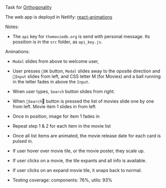 Task for [Orthogonality](https://orthogonality.tech/)

The web app is deployd in Netlify: [react-animations](https://react-animations.netlify.app/)

Notes:

- The `api` key for `themoviedb.org` is send with personal message. Its possition is in the `src` folder, as `api_key.js`.

Animations:

- `Modal` slides from above to welcome user,
- User presses `OK` button, `Modal` slides away to the oposite direction and `Input` slides from left, and CSS letter M (for Movies) and a ball running in the letter fades in above the `Input`.
- Wnen user types, `Search` button slides from right.
- When `Search` button is pressed the list of movies slide one by one from left.
  Movie item 1 slides in from left
- Once in position, image for item 1 fades in
- Repeat step 1 & 2 for each item in the movie list
- Once all list items are animated, the movie release date for each card is pulsed in.
- If user hover over movie tile, or the movie poster, they scale up.
- If user clicks on a movie, the tile expants and all info is available.
- If user clicks on an expand movie tile, it snaps back to normal.

- Testing coverage: components: 76%, utils: 93%
